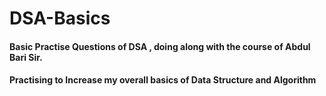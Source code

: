 # DSA-Basics

<h4>Basic Practise Questions of DSA , doing along with the course of Abdul Bari Sir.<h4>
<p>Practising to Increase my overall basics of Data Structure and Algorithm <p>
